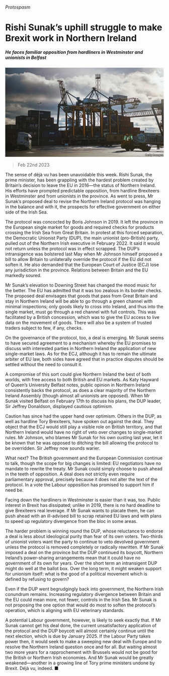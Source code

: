 ###### Protospasm

# Rishi Sunak’s uphill struggle to make Brexit work in Northern Ireland 

##### He faces familiar opposition from hardliners in Westminster and unionists in Belfast 

![image](images/20230225_BRP004.jpg) 

> Feb 22nd 2023 

The sense of déjà vu has been unavoidable this week. Rishi Sunak, the prime minister, has been grappling with the hardest problem created by Britain’s decision to leave the EU in 2016—the status of Northern Ireland. His efforts have prompted predictable opposition, from hardline Brexiteers in Westminster and from unionists in the province. As  went to press, Mr Sunak’s proposed deal to revise the Northern Ireland protocol was hanging in the balance and with it, the prospects for effective government on either side of the Irish Sea. 

The protocol was concocted by Boris Johnson in 2019. It left the province in the European single market for goods and required checks for products crossing the Irish Sea from Great Britain. In protest at this forced separation, the Democratic Unionist Party (DUP), the main unionist (pro-British) party, pulled out of the Northern Irish executive in February 2022. It said it would not return unless the protocol was in effect scrapped. The DUP’s intransigence was bolstered last May when Mr Johnson himself proposed a bill to allow Britain to unilaterally override the protocol if the EU did not soften it. He also demanded that the European Court of Justice (ECJ) lose any jurisdiction in the province. Relations between Britain and the EU markedly soured.

Mr Sunak’s elevation to Downing Street has changed the mood music for the better. The EU has admitted that it was too zealous in its border checks. The proposed deal envisages that goods that pass from Great Britain and stay in Northern Ireland will be able to go through a green channel with minimal inspections; only goods likely to cross into Ireland, and thus into the single market, must go through a red channel with full controls. This was facilitated by a British concession, which was to give the EU access to live data on the movement of goods. There will also be a system of trusted traders subject to few, if any, checks. 

On the governance of the protocol, too, a deal is emerging. Mr Sunak seems to have secured agreement to a mechanism whereby the EU promises to discuss with interested parties in Northern Ireland the application of new single-market laws. As for the ECJ, although it has to remain the ultimate arbiter of EU law, both sides have agreed that in practice disputes should be settled without the need to consult it. 

A compromise of this sort could give Northern Ireland the best of both worlds, with free access to both British and EU markets. As Katy Hayward of Queen’s University Belfast notes, public opinion in Northern Ireland consistently backs the protocol, as does a clear majority of the Northern Ireland Assembly (though almost all unionists are opposed). When Mr Sunak visited Belfast on February 17th to discuss his plans, the DUP leader, Sir Jeffrey Donaldson, displayed cautious optimism.

Caution has since had the upper hand over optimism. Others in the DUP, as well as hardline Tory Brexiteers, have spoken out against the deal. They object that the ECJ would still play a visible role on British territory, and that Northern Ireland would have no right of veto over changes to single-market rules. Mr Johnson, who blames Mr Sunak for his own ousting last year, let it be known that he was opposed to ditching the bill allowing the protocol to be overridden. Sir Jeffrey now sounds warier. 

What next? The British government and the European Commission continue to talk, though the scope for big changes is limited: EU negotiators have no mandate to rewrite the treaty. Mr Sunak could simply choose to push ahead in the teeth of opposition. A deal does not strictly even require parliamentary approval, precisely because it does not alter the text of the protocol. In a vote the Labour opposition has promised to support him if need be. 

Facing down the hardliners in Westminster is easier than it was, too. Public interest in Brexit has dissipated; unlike in 2019, there is no hard deadline to give Brexiteers real leverage. If Mr Sunak wants to placate them, he can push ahead with an ill-advised bill to scrap retained EU laws and with plans to speed up regulatory divergence from the bloc in some areas.

The harder problem is winning round the DUP, whose reluctance to endorse a deal is less about ideological purity than fear of its own voters. Two-thirds of unionist voters want the party to continue to veto devolved government unless the protocol is removed completely or radically rewritten. If Mr Sunak imposed a deal on the province but the DUP continued its boycott, Northern Ireland’s power-sharing arrangements mean that it could have no government of its own for years. Over the short term an intransigent DUP might do well at the ballot box. Over the long term, it might weaken support for unionism itself: what is the good of a political movement which is defined by refusing to govern? 

Even if the DUP went begrudgingly back into government, the Northern Irish conundrum remains. Increasing regulatory divergence between Britain and the EU could mean more, not fewer, controls in the Irish Sea. Mr Sunak is not proposing the one option that would do most to soften the protocol’s operation, which is aligning with EU veterinary standards. 

A potential Labour government, however, is likely to seek exactly that. If Mr Sunak cannot get his deal done, the current unsatisfactory application of the protocol and the DUP boycott will almost certainly continue until the next election, which is due by January 2025. If the Labour Party takes power then, it would seek to make a sweeping new deal with Europe and to resolve the Northern Ireland question once and for all. But waiting almost two more years for a rapprochement with Brussels would not be good for the British or Northern Irish economies. And Mr Sunak would be greatly weakened—another in a growing line of Tory prime ministers undone by Brexit. Déjà vu, indeed. ■


